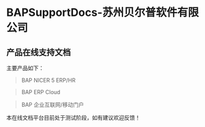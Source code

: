 ﻿# BAPSupportDocs-苏州贝尔普软件有限公司

## 产品在线支持文档

主要产品如下：

> BAP NICER 5 ERP/HR

> BAP ERP Cloud

> BAP 企业互联网/移动门户

本在线文档平台目前处于测试阶段，如有建议欢迎反馈！